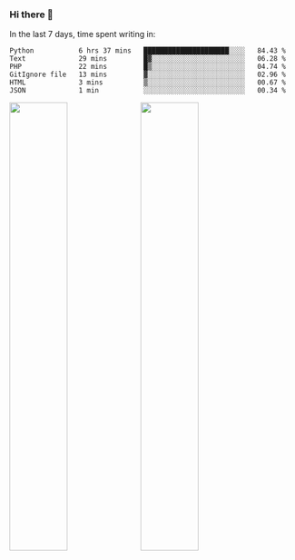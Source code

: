 ### Hi there 👋

In the last 7 days, time spent writing in:

<!--START_SECTION:waka-->

```text
Python           6 hrs 37 mins   █████████████████████░░░░   84.43 %
Text             29 mins         █▓░░░░░░░░░░░░░░░░░░░░░░░   06.28 %
PHP              22 mins         █▒░░░░░░░░░░░░░░░░░░░░░░░   04.74 %
GitIgnore file   13 mins         ▓░░░░░░░░░░░░░░░░░░░░░░░░   02.96 %
HTML             3 mins          ▒░░░░░░░░░░░░░░░░░░░░░░░░   00.67 %
JSON             1 min           ░░░░░░░░░░░░░░░░░░░░░░░░░   00.34 %
```

<!--END_SECTION:waka-->

<img src="https://wakatime.com/share/@jimtje/5d0c92de-08f8-4a72-8f2f-6a9693d1e318.svg" width=45% height=45%> <img src="https://wakatime.com/share/@jimtje/501498ae-bda5-4da7-a89d-b40bcdd5556d.svg" width=45% height=45%>
